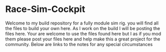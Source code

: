 # Race-Sim-Cockpit

Welcome to my build repository for a fully module sim rig. you will find all the files to build your own here. As I work on the build I will be posting the files here. Your are welcome to use the files found here but I as if you mod them please post your files here and help make this a great project for the community. Below are links to the notes for any special circumstances

